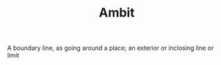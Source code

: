 ---
title: Ambit
letter: A
permalink: "/definitions/ambit.html"
body: A boundary line, as going around a place; an exterior or inclosing line or limit
published_at: '2018-07-07'
source: Black's Law Dictionary
layout: post
---